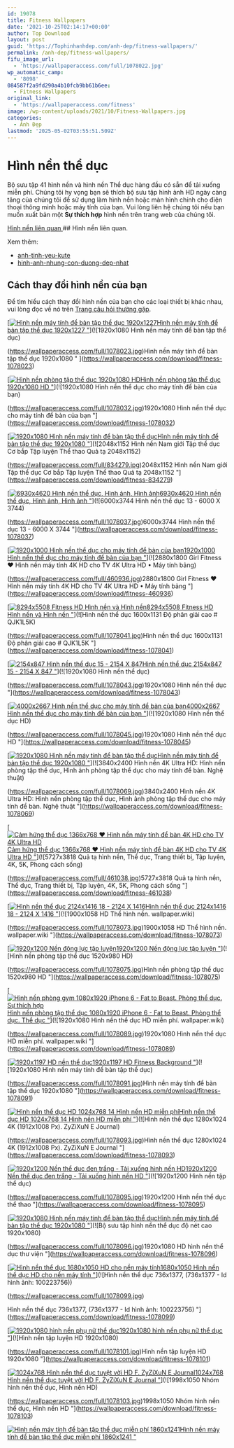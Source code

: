 ```yaml
---
id: 19078
title: Fitness Wallpapers
date: '2021-10-25T02:14:17+00:00'
author: Top Download
layout: post
guid: 'https://Tophinhanhdep.com/anh-dep/fitness-wallpapers/'
permalink: /anh-dep/fitness-wallpapers/
fifu_image_url:
  - 'https://wallpaperaccess.com/full/1078022.jpg'
wp_automatic_camp:
  - '8098'
084587f2a9fd290a4b10fcb9bb61b6ee:
  - Fitness Wallpapers
original_link:
  - 'https://wallpaperaccess.com/fitness'
image: /wp-content/uploads/2021/10/Fitness-Wallpapers.jpg
categories:
  - Ảnh Đẹp
lastmod: '2025-05-02T03:55:51.509Z'
---
```

# Hình nền thể dục

Bộ sưu tập 41 hình nền và hình nền Thể dục hàng đầu có sẵn để tải xuống miễn phí. Chúng tôi hy vọng bạn sẽ thích bộ sưu tập hình ảnh HD ngày càng tăng của chúng tôi để sử dụng làm hình nền hoặc màn hình chính cho điện thoại thông minh hoặc máy tính của bạn. Vui lòng liên hệ chúng tôi nếu bạn muốn xuất bản một **Sự thích hợp** hình nền trên trang web của chúng tôi.

[Hình nền liên quan ](#related) ## Hình nền liên quan.

   
 Xem thêm:

   
- [anh-tinh-yeu-kute](https://tophinhanhdep.com/hinh-anh-de-thuong/anh-tinh-yeu-kute/)
- [hinh-anh-nhung-con-duong-dep-nhat](https://tophinhanhdep.com/hinh-nen-dep/hinh-anh-nhung-con-duong-dep-nhat/)

## Cách thay đổi hình nền của bạn

Để tìm hiểu cách thay đổi hình nền của bạn cho các loại thiết bị khác nhau, vui lòng đọc về nó trên [Trang câu hỏi thường gặp](https://tophinhanhdep.com/faq/).

  
[[![Hình nền máy tính để bàn tập thể dục 1920x1227](https://wallpaperaccess.com/full/1078022.jpg)Hình nền máy tính để bàn tập thể dục 1920x1227 "](https://wallpaperaccess.com/download/fitness-1078022)](![1920x1080 Hình nền máy tính để bàn tập thể dục)

(https://wallpaperaccess.com/full/1078023.jpg)Hình nền máy tính để bàn tập thể dục 1920x1080 " ](https://wallpaperaccess.com/download/fitness-1078023)

[[![Hình nền phòng tập thể dục 1920x1080 HD](https://wallpaperaccess.com/full/804836.jpg)Hình nền phòng tập thể dục 1920x1080 HD "](https://wallpaperaccess.com/download/fitness-804836)](![1920x1080 Hình nền thể dục cho máy tính để bàn của bạn)

(https://wallpaperaccess.com/full/1078032.jpg)1920x1080 Hình nền thể dục cho máy tính để bàn của bạn "](https://wallpaperaccess.com/download/fitness-1078032)

[[![1920x1080 Hình nền máy tính để bàn tập thể dục](https://wallpaperaccess.com/full/804852.jpg)Hình nền máy tính để bàn tập thể dục 1920x1080 "](https://wallpaperaccess.com/download/fitness-804852)](![2048x1152 Hình nền Nam giới Tập thể dục Cơ bắp Tập luyện Thể thao Quả tạ 2048x1152)

(https://wallpaperaccess.com/full/834279.jpg)2048x1152 Hình nền Nam giới Tập thể dục Cơ bắp Tập luyện Thể thao Quả tạ 2048x1152 "](https://wallpaperaccess.com/download/fitness-834279)

[[![6930x4620 Hình nền thể dục, Hình ảnh, Hình ảnh](https://wallpaperaccess.com/full/1078036.jpg)6930x4620 Hình nền thể dục, Hình ảnh, Hình ảnh "](https://wallpaperaccess.com/download/fitness-1078036)](![6000x3744 Hình nền thể dục 13 - 6000 X 3744)

(https://wallpaperaccess.com/full/1078037.jpg)6000x3744 Hình nền thể dục 13 - 6000 X 3744 "](https://wallpaperaccess.com/download/fitness-1078037)

[[![1920x1000 Hình nền thể dục cho máy tính để bàn của bạn](https://wallpaperaccess.com/full/1078038.jpg)1920x1000 Hình nền thể dục cho máy tính để bàn của bạn "](https://wallpaperaccess.com/download/fitness-1078038)](![2880x1800 Girl Fitness ❤ Hình nền máy tính 4K HD cho TV 4K Ultra HD • Máy tính bảng)

(https://wallpaperaccess.com/full/460936.jpg)2880x1800 Girl Fitness ❤ Hình nền máy tính 4K HD cho TV 4K Ultra HD • Máy tính bảng "](https://wallpaperaccess.com/download/fitness-460936)

[[![8294x5508 Fitness HD Hình nền và Hình nền](https://wallpaperaccess.com/full/1078040.jpg)8294x5508 Fitness HD Hình nền và Hình nền "](https://wallpaperaccess.com/download/fitness-1078040)](![Hình nền thể dục 1600x1131 Độ phân giải cao # QJK1L5K)

(https://wallpaperaccess.com/full/1078041.jpg)Hình nền thể dục 1600x1131 Độ phân giải cao # QJK1L5K "](https://wallpaperaccess.com/download/fitness-1078041)

[[![2154x847 Hình nền thể dục 15 - 2154 X 847](https://wallpaperaccess.com/full/1078042.jpg)Hình nền thể dục 2154x847 15 - 2154 X 847 "](https://wallpaperaccess.com/download/fitness-1078042)](![1920x1080 Hình nền thể dục)

(https://wallpaperaccess.com/full/1078043.jpg)1920x1080 Hình nền thể dục "](https://wallpaperaccess.com/download/fitness-1078043)

[[![4000x2667 Hình nền thể dục cho máy tính để bàn của bạn](https://wallpaperaccess.com/full/1078044.jpg)4000x2667 Hình nền thể dục cho máy tính để bàn của bạn "](https://wallpaperaccess.com/download/fitness-1078044)](![1920x1080 Hình nền thể dục HD)

(https://wallpaperaccess.com/full/1078045.jpg)1920x1080 Hình nền thể dục HD "](https://wallpaperaccess.com/download/fitness-1078045)

[[![1920x1080 Hình nền máy tính để bàn tập thể dục](https://wallpaperaccess.com/full/1078068.jpg)Hình nền máy tính để bàn tập thể dục 1920x1080 "](https://wallpaperaccess.com/download/fitness-1078068)](![3840x2400 Hình nền 4K Ultra HD: Hình nền phòng tập thể dục, Hình ảnh phòng tập thể dục cho máy tính để bàn.  Nghệ thuật)

(https://wallpaperaccess.com/full/1078069.jpg)3840x2400 Hình nền 4K Ultra HD: Hình nền phòng tập thể dục, Hình ảnh phòng tập thể dục cho máy tính để bàn. Nghệ thuật "](https://wallpaperaccess.com/download/fitness-1078069)

 [[![Cảm hứng thể dục 1366x768 ❤ Hình nền máy tính để bàn 4K HD cho TV 4K Ultra HD](https://wallpaperaccess.com/full/460926.jpg)Cảm hứng thể dục 1366x768 ❤ Hình nền máy tính để bàn 4K HD cho TV 4K Ultra HD "](https://wallpaperaccess.com/download/fitness-460926)](![5727x3818 Quả tạ hình nền, Thể dục, Trang thiết bị, Tập luyện, 4K, 5K, Phong cách sống)

(https://wallpaperaccess.com/full/461038.jpg)5727x3818 Quả tạ hình nền, Thể dục, Trang thiết bị, Tập luyện, 4K, 5K, Phong cách sống "](https://wallpaperaccess.com/download/fitness-461038)

[[![Hình nền thể dục 2124x1416 18 - 2124 X 1416](https://wallpaperaccess.com/full/834264.jpg)Hình nền thể dục 2124x1416 18 - 2124 X 1416 "](https://wallpaperaccess.com/download/fitness-834264)](![1900x1058 HD Thể hình nền.  wallpaper.wiki)

(https://wallpaperaccess.com/full/1078073.jpg)1900x1058 HD Thể hình nền. wallpaper.wiki "](https://wallpaperaccess.com/download/fitness-1078073)

[[![1920x1200 Nền động lực tập luyện](https://wallpaperaccess.com/full/1078074.jpg)1920x1200 Nền động lực tập luyện "](https://wallpaperaccess.com/download/fitness-1078074)](![Hình nền phòng tập thể dục 1520x980 HD)

(https://wallpaperaccess.com/full/1078075.jpg)Hình nền phòng tập thể dục 1520x980 HD "](https://wallpaperaccess.com/download/fitness-1078075)

[[![Hình nền phòng gym 1080x1920 iPhone 6 - Fat to Beast.  Phòng thể dục.  Sự thích hợp](https://wallpaperaccess.com/full/467385.jpg)Hình nền phòng tập thể dục 1080x1920 iPhone 6 - Fat to Beast. Phòng thể dục. Thể dục "](https://wallpaperaccess.com/download/fitness-467385)](![1920x1080 Hình nền thể dục HD miễn phí.  wallpaper.wiki)

(https://wallpaperaccess.com/full/1078089.jpg)1920x1080 Hình nền thể dục HD miễn phí. wallpaper.wiki "](https://wallpaperaccess.com/download/fitness-1078089)

[[![1920x1197 HD nền thể dục](https://wallpaperaccess.com/full/1078090.jpg)1920x1197 HD Fitness Background "](https://wallpaperaccess.com/download/fitness-1078090)](![1920x1080 Hình nền máy tính để bàn tập thể dục)

(https://wallpaperaccess.com/full/1078091.jpg)Hình nền máy tính để bàn tập thể dục 1920x1080 "](https://wallpaperaccess.com/download/fitness-1078091)

[[![Hình nền thể dục HD 1024x768 14 Hình nền HD miễn phí](https://wallpaperaccess.com/full/1078092.jpg)Hình nền thể dục HD 1024x768 14 Hình nền HD miễn phí "](https://wallpaperaccess.com/download/fitness-1078092)](![Hình nền thể dục 1280x1024 4K (1912x1008 Px).  ZyZiXuN E Journal)

(https://wallpaperaccess.com/full/1078093.jpg)Hình nền thể dục 1280x1024 4K (1912x1008 Px). ZyZiXuN E Journal "](https://wallpaperaccess.com/download/fitness-1078093)

[[![1920x1200 Nền thể dục đen trắng - Tải xuống hình nền HD](https://wallpaperaccess.com/full/1078094.jpg)1920x1200 Nền thể dục đen trắng - Tải xuống hình nền HD "](https://wallpaperaccess.com/download/fitness-1078094)](![1920x1200 Hình nền tập thể dục)

(https://wallpaperaccess.com/full/1078095.jpg)1920x1200 Hình nền thể dục thể thao "](https://wallpaperaccess.com/download/fitness-1078095)

[[![1920x1080 Hình nền máy tính để bàn tập thể dục](https://wallpaperaccess.com/full/804827.jpg)Hình nền máy tính để bàn tập thể dục 1920x1080 "](https://wallpaperaccess.com/download/fitness-804827)](![Bộ sưu tập hình nền thể dục độ nét cao 1920x1080)

(https://wallpaperaccess.com/full/1078096.jpg)1920x1080 HD hình nền thể dục thư viện "](https://wallpaperaccess.com/download/fitness-1078096)

[[![Hình nền thể dục 1680x1050 HD cho nền máy tính](https://wallpaperaccess.com/full/1078098.jpg)1680x1050 Hình nền thể dục HD cho nền máy tính "](https://wallpaperaccess.com/download/fitness-1078098)](![Hình nền thể dục 736x1377, (736x1377 - Id hình ảnh: 100223756))

(https://wallpaperaccess.com/full/1078099.jpg)

Hình nền thể dục 736x1377, (736x1377 - Id hình ảnh: 100223756) "](https://wallpaperaccess.com/download/fitness-1078099)

[[![1920x1080 hình nền phụ nữ thể dục](https://wallpaperaccess.com/full/1078100.jpg)1920x1080 hình nền phụ nữ thể dục "](https://wallpaperaccess.com/download/fitness-1078100)](![Hình nền tập luyện HD 1920x1080)

(https://wallpaperaccess.com/full/1078101.jpg)Hình nền tập luyện HD 1920x1080 "](https://wallpaperaccess.com/download/fitness-1078101)

[[![1024x768 Hình nền thể dục tuyệt vời HD F. ZyZiXuN E Journal](https://wallpaperaccess.com/full/1078102.jpg)1024x768 Hình nền thể dục tuyệt vời HD F. ZyZiXuN E Journal "](https://wallpaperaccess.com/download/fitness-1078102)](![1998x1050 Nhóm hình nền thể dục, Hình nền HD)

(https://wallpaperaccess.com/full/1078103.jpg)1998x1050 Nhóm hình nền thể dục, Hình nền HD "](https://wallpaperaccess.com/download/fitness-1078103)

[![Hình nền máy tính để bàn tập thể dục miễn phí 1860x1241](https://wallpaperaccess.com/full/1078104.jpg)Hình nền máy tính để bàn tập thể dục miễn phí 1860x1241 "](https://wallpaperaccess.com/download/fitness-1078104)
